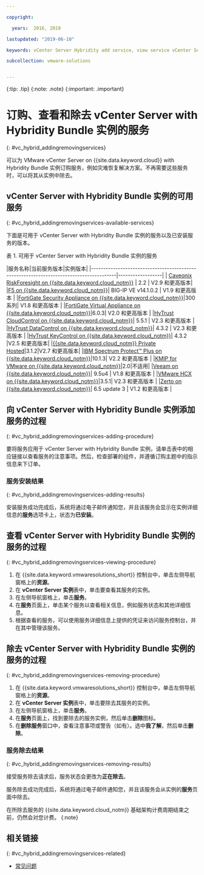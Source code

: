 ```yaml
---

copyright:

  years:  2016, 2019

lastupdated: "2019-06-10"

keywords: vCenter Server Hybridity add service, view service vCenter Server Hybridity, remove service vCenter Server Hybridity

subcollection: vmware-solutions


---
```


{:tip: .tip}
{:note: .note}
{:important: .important}

# 订购、查看和除去 vCenter Server with Hybridity Bundle 实例的服务
{: #vc_hybrid_addingremovingservices}

可以为 VMware vCenter Server on {{site.data.keyword.cloud}} with Hybridity Bundle 实例订购服务，例如灾难恢复解决方案。不再需要这些服务时，可以将其从实例中除去。

## vCenter Server with Hybridity Bundle 实例的可用服务
{: #vc_hybrid_addingremovingservices-available-services}

下面是可用于 vCenter Server with Hybridity Bundle 实例的服务以及已安装服务的版本。

表 1. 可用于 vCenter Server with Hybridity Bundle 实例的服务

|服务名称|当前服务版本|实例版本|
|----------------------------------------------------------------------------------------|------------------|
| [Caveonix RiskForesight on {{site.data.keyword.cloud_notm}}](/docs/services/vmwaresolutions/services?topic=vmware-solutions-caveonix_considerations) | 2.2 | V2.9 和更高版本|
|[F5 on {{site.data.keyword.cloud_notm}}](/docs/services/vmwaresolutions/services?topic=vmware-solutions-f5_considerations)| BIG-IP VE v14.1.0.2 | V1.9 和更高版本 |
|[FortiGate Security Appliance on {{site.data.keyword.cloud_notm}}](/docs/services/vmwaresolutions/services?topic=vmware-solutions-fsa_considerations)|300 系列| V1.8 和更高版本 |
|[FortiGate Virtual Appliance on {{site.data.keyword.cloud_notm}}](/docs/services/vmwaresolutions/services?topic=vmware-solutions-fortinetvm_considerations)|6.0.3| V2.0 和更高版本 |
|[HyTrust CloudControl on {{site.data.keyword.cloud_notm}}](/docs/services/vmwaresolutions/services?topic=vmware-solutions-htcc_considerations)| 5.5.1 | V2.3 和更高版本 |
|[HyTrust DataControl on {{site.data.keyword.cloud_notm}}](/docs/services/vmwaresolutions/services?topic=vmware-solutions-htdc_considerations)| 4.3.2 | V2.3 和更高版本 |
|[HyTrust KeyControl on {{site.data.keyword.cloud_notm}}](/docs/services/vmwaresolutions/services?topic=vmware-solutions-htkc_considerations)| 4.3.2 |V2.5 和更高版本|
|[{{site.data.keyword.cloud_notm}} Private Hosted](/docs/services/vmwaresolutions/services?topic=vmware-solutions-icp_overview)|3.1.2|V2.7 和更高版本|
|[IBM Spectrum Protect&trade; Plus on {{site.data.keyword.cloud_notm}}](/docs/services/vmwaresolutions/services?topic=vmware-solutions-spp_considerations)|10.1.3| V2.2 和更高版本 |
|[KMIP for VMware on {{site.data.keyword.cloud_notm}}](/docs/services/vmwaresolutions/services?topic=vmware-solutions-kmip_standalone_considerations)|2.0|不适用|
|[Veeam on {{site.data.keyword.cloud_notm}}](/docs/services/vmwaresolutions/services?topic=vmware-solutions-veeam_considerations)| 9.5u4 | V1.8 和更高版本 |
|[VMware HCX on {{site.data.keyword.cloud_notm}}](/docs/services/vmwaresolutions/services?topic=vmware-solutions-hcx_considerations#hcx_considerations)|3.5.1| V2.3 和更高版本 |
|[Zerto on {{site.data.keyword.cloud_notm}}](/docs/services/vmwaresolutions/services?topic=vmware-solutions-addingzertodr)| 6.5 update 3 | V1.2 和更高版本 |

## 向 vCenter Server with Hybridity Bundle 实例添加服务的过程
{: #vc_hybrid_addingremovingservices-adding-procedure}

要将服务应用于 vCenter Server with Hybridity Bundle 实例，请单击表中的相应链接以查看服务的注意事项。然后，检查部署的组件，并遵循订购主题中的指示信息来下订单。

### 服务安装结果
{: #vc_hybrid_addingremovingservices-adding-results}

安装服务成功完成后，系统将通过电子邮件通知您，并且该服务会显示在实例详细信息的**服务**选项卡上，状态为**已安装**。

## 查看 vCenter Server with Hybridity Bundle 实例的服务的过程
{: #vc_hybrid_addingremovingservices-viewing-procedure}

1. 在 {{site.data.keyword.vmwaresolutions_short}} 控制台中，单击左侧导航窗格上的**资源**。
2. 在 **vCenter Server 实例**表中，单击要查看其服务的实例。
3. 在左侧导航窗格上，单击**服务**。
4. 在**服务**页面上，单击某个服务以查看相关信息，例如服务状态和其他详细信息。
5. 根据查看的服务，可以使用服务详细信息上提供的凭证来访问服务控制台，并在其中管理该服务。

## 除去 vCenter Server with Hybridity Bundle 实例的服务的过程
{: #vc_hybrid_addingremovingservices-removing-procedure}

1. 在 {{site.data.keyword.vmwaresolutions_short}} 控制台中，单击左侧导航窗格上的**资源**。
2. 在 **vCenter Server 实例**表中，单击要除去其服务的实例。
3. 在左侧导航窗格上，单击**服务**。
4. 在**服务**页面上，找到要除去的服务实例，然后单击**删除**图标。
5. 在**删除服务**窗口中，查看注意事项或警告（如有）。选中**我了解**，然后单击**删除**。

### 服务除去结果
{: #vc_hybrid_addingremovingservices-removing-results}

接受服务除去请求后，服务状态会更改为**正在除去**。

服务除去成功完成后，系统将通过电子邮件通知您，并且该服务会从实例的**服务**页面中除去。

在所除去服务的 {{site.data.keyword.cloud_notm}} 基础架构计费周期结束之前，仍然会对您计费。
{:note}

## 相关链接
{: #vc_hybrid_addingremovingservices-related}

* [常见问题](/docs/services/vmwaresolutions/vmonic?topic=vmware-solutions-faq)
